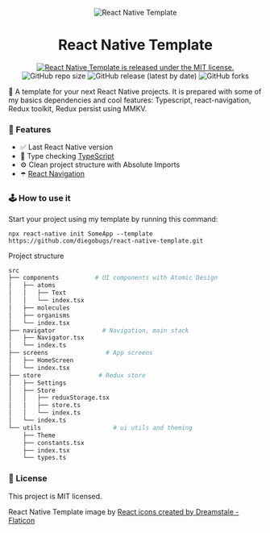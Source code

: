 
<p align="center">
<img alt="React Native Template" src="https://user-images.githubusercontent.com/18753861/152808707-639c2582-a945-4f25-b289-74c7b3d0fc3b.png" />
</p>

<h1 align="center">
  React Native Template
</h1>

<p align="center">
  <a href="https://github.com/diegobugs/react-native-template/blob/HEAD/LICENSE">
    <img src="https://img.shields.io/badge/license-MIT-blue.svg" alt="React Native Template is released under the MIT license." />
  </a>
  <img alt="GitHub repo size" src="https://img.shields.io/github/repo-size/diegobugs/react-native-template">
<img alt="GitHub release (latest by date)" src="https://img.shields.io/github/downloads/diegobugs/react-native-template/latest/total">
  <img alt="GitHub forks" src="https://img.shields.io/github/forks/diegobugs/react-native-template?style=social">
</p>

📱 A template for your next React Native projects.
It is prepared with some of my basics dependencies and cool features: Typescript, react-navigation, Redux toolkit, Redux persist using MMKV.

### 💎 Features
- ✅ Last React Native version
- 🔭 Type checking [TypeScript](https://www.typescriptlang.org/)
- ⚙️ Clean project structure with Absolute Imports
- ☂️ [React Navigation](https://reactnavigation.org/)

### 🕹 How to use it

Start your project using my template by running this command:

```shell
npx react-native init SomeApp --template https://github.com/diegobugs/react-native-template.git
```

Project structure

```sh
src
├── components          # UI components with Atomic Design
│   ├── atoms
│   │   ├── Text
│   │   └── index.tsx
│   ├── molecules
│   ├── organisms
│   └── index.tsx       
├── navigator             # Navigation, main stack
│   ├── Navigator.tsx
│   └── index.ts
├── screens                # App screens
│   ├── HomeScreen
│   └── index.tsx
├── store                # Redux store
│   ├── Settings
│   ├── Store
│   │   ├── reduxStorage.tsx
│   │   ├── store.ts
│   │   └── index.ts    
│   └── index.ts    
└── utils                    # ui utils and theming
    ├── Theme
    ├── constants.tsx
    ├── index.tsx
    └── types.ts
```

### 🔖 License

This project is MIT licensed.

React Native Template image by
<a href="https://www.flaticon.com/free-icons/react" title="react icons">React icons created by Dreamstale - Flaticon</a>
